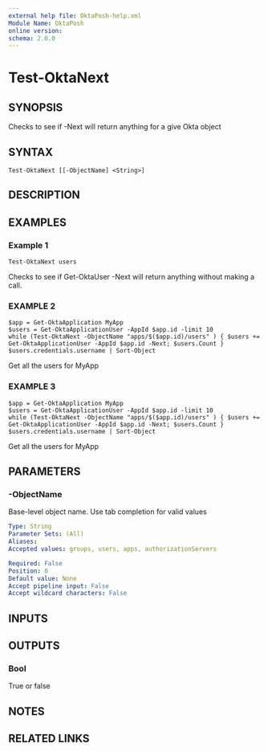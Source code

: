 ```yaml
---
external help file: OktaPosh-help.xml
Module Name: OktaPosh
online version:
schema: 2.0.0
---
```


# Test-OktaNext

## SYNOPSIS
Checks to see if -Next will return anything for a give Okta object

## SYNTAX

```
Test-OktaNext [[-ObjectName] <String>]
```

## DESCRIPTION

## EXAMPLES

### Example 1
```
Test-OktaNext users
```

Checks to see if Get-OktaUser -Next will return anything without making a call.

### EXAMPLE 2
```
$app = Get-OktaApplication MyApp
$users = Get-OktaApplicationUser -AppId $app.id -limit 10
while (Test-OktaNext -ObjectName "apps/$($app.id)/users" ) { $users += Get-OktaApplicationUser -AppId $app.id -Next; $users.Count }​​​​​​
$users.credentials.username | Sort-Object
```

Get all the users for MyApp

### EXAMPLE 3
```
$app = Get-OktaApplication MyApp
$users = Get-OktaApplicationUser -AppId $app.id -limit 10
while (Test-OktaNext -ObjectName "apps/$($app.id)/users" ) { $users += Get-OktaApplicationUser -AppId $app.id -Next; $users.Count }​​​​​​
$users.credentials.username | Sort-Object
```

Get all the users for MyApp

## PARAMETERS

### -ObjectName
Base-level object name.
Use tab completion for valid values

```yaml
Type: String
Parameter Sets: (All)
Aliases:
Accepted values: groups, users, apps, authorizationServers

Required: False
Position: 0
Default value: None
Accept pipeline input: False
Accept wildcard characters: False
```

## INPUTS

## OUTPUTS

### Bool
True or false

## NOTES

## RELATED LINKS
